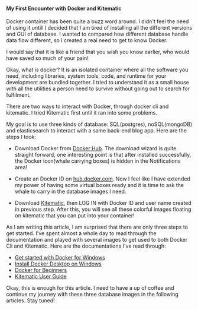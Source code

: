#### My First Encounter with Docker and Kitematic

Docker container has been quite a buzz word around. I didn't feel the need of using it untill I decided that I am tired
of installing all the different versions and GUI of database. I wanted to compared how different database handle data
flow different, so I created a real need to get to know Docker.

I would say that it is like a friend that you wish you know earlier, who would have saved so much of your pain!

Okay, what is docker? It is an isolated container where all the software you need, including libraries, system tools, 
code, and runtime for your development are bundled together. I tried to understand it as a small house with all the utilities
a person need to survive without going out to search for fulfilment. 

There are two ways to interact with Docker, through docker cli and kitematic. I tried Kitematic first until it ran into 
some problems.

My goal is to use three kinds of database: SQL(postgres), noSQL(mongoDB) and elasticsearch to interact with a same back-end
blog app. Here are the steps I took:

* Download Docker from [Docker Hub](https://hub.docker.com/?overlay=onboarding). The download wizard is quite straight forward,
one interesting point is that after installed successfully, the Docker icon(whale carrying boxes) is hidden in the Notifications area!

* Create an Docker ID on [hub.docker.com](https://hub.docker.com/). Now I feel like I have extended my power of having some virtual 
boxes ready and it is time to ask the whale to carry in the database images I need.

* Download [Kitematic](https://kitematic.com/), then LOG IN with Docker ID and user name created in previous step. After this,
you will see all these colorful images floating on kitematic that you can put into your container!

As I am writing this article, I am surprised that there are only three steps to get started. I've spent almost a whole day to read
through the documentation and played with several images to get used to both Docker Cli and Kitematic. Here are the documentations
I've read through:

* [Get started with Docker for Windows](https://docs.docker.com/docker-for-windows/)
* [Install Docker Desktop on Windows](https://docs.docker.com/docker-for-windows/install/)
* [Docker for Beginners](https://docker-curriculum.com/)
* [Kitematic User Guide](https://docs.docker.com/kitematic/userguide/#overview)

Okay, this is enough for this article. I need to have a up of coffee and continue my journey with these three database images
in the following articles. Stay tuned!


